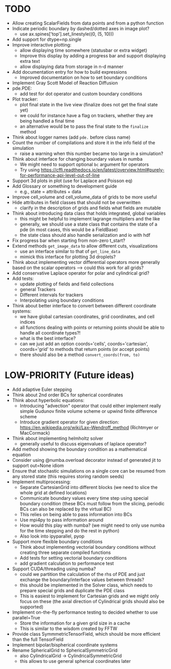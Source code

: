 TODO
====
* Allow creating ScalarFields from data points and from a python function 
* Indicate periodic boundary by dashed/dotted axes in image plot?
    - use ax.spines['top'].set_linestyle((0, (5, 10)))
* Add support for dtype=np.single
* Improve interactive plotting:
    - allow displaying time somewhere (statusbar or extra widget)
    - Improve this display by adding a progress bar and support displaying extra text
    - allow displaying data from storage in n-d manner
* Add documentation entry for how to build expressions
    - Improved documentation on how to set boundary conditions
* Implement Gray Scott Model of Reaction Diffusion
* pde.PDE:
    - add test for dot operator and custom boundary conditions
* Plot tracker:
    - plot final state in the live view (finalize does not get the final state yet)
    - we could for instance have a flag on trackers, whether they are being handled a final time
    - an alternative would be to pass the final state to the `finalize` method 
* Think about logger names (add `pde.` before class name)
* Count the number of compilations and store it in the info field of the simulation
    - raise a warning when this number became too large in a simulation?
* Think about interface for changing boundary values in numba
    - We might need to support optional `bc` argument for operators
    - Try using https://cffi.readthedocs.io/en/latest/overview.html#purely-for-performance-api-level-out-of-line 
* Support 3d plots in plot (use for Laplace and Poisson eq) 
* Add Glossary or something to development guide
    - e.g., state = attributes + data
* Improve cell_volume and cell_volume_data of grids to be more useful
* Hide attributes in field classes that should not be overwritten
    - clarify in the description of grids and fields what fields are mutable
* Think about introducing data class that holds integrated, global variables
	- this might be helpful to implement lagrange multipliers and the like
	- generally, we should use a state class that contains the state of a pde
	  (in most cases, this would be a FieldBase)
	- the state class should also handle serialization and io with hdf
* Fix progress bar when starting from non-zero t_start?
* Extend methods `get_image_data` to allow different cuts, visualizations
  - use an interface similar to that of `get_line_data`
  - mimick this interface for plotting 3d droplets?
* Think about implementing vector differential operators more generally based
  on the scalar operators –> could this work for all grids?
* Add conservative Laplace operator for polar and cylindrical grid?
* Add tests:
    - update plotting of fields and field collections
	- general Trackers
	- Different intervals for trackers
	- Interpolating using boundary conditions
* Think about better interface to convert between different coordinate systems:
	- we have global cartesian coordinates, grid coordinates, and cell indices
	- all functions dealing with points or returning points should be able to
	  handle all coordinate types?!
	- what is the best interface?
	- can we just add an option coords='cells', coords='cartesian', coords='grid'
	  to methods that return points (or accept points)
	- there should also be a method `convert_coords(from, to)`



LOW-PRIORITY (Future ideas)
===========================
* Add adaptive Euler stepping
* Think about 2nd order BCs for spherical coordinates
* Think about hyperbolic equations:
    - Introducing "advection" operator that could either implement really simple
      Gudunov finite volume scheme or upwind finite difference scheme
    - Introduce gradient operator for given direction:
        https://en.wikipedia.org/wiki/Lax–Wendroff_method (Richtmyer or MacCormack)
* Think about implementing helmholtz solver
    - generally useful to discuss eigenvalues of laplace operator?
* Add method showing the boundary condition as a mathematical equation
* Consider using @numba.overload decorator instead of generated jit to support
	out=None idiom
* Ensure that stochastic simulations on a single core can be resumed from any
	stored state (this requires storing random seeds)
* Implement multiprocessing:
	- Separate CartesianGrid into different blocks
	  (we need to slice the whole grid at defined locations)
	- Communicate boundary values every time step using special boundary condition
	  (these BCs must follow from the slicing, periodic BCs can also be replaced
	  by the virtual BC)
	- This relies on being able to pass information into BCs  
	- Use mpi4py to pass information around
	- How would this play with numba? (we might need to only use numba for the
	  time stepping and do the rest in python)
	- Also look into ipyparallel, pyop
* Support more flexible boundary conditions
    - Think about implementing vectorial boundary conditions without creating three
    separate compiled functions
    - Add tests for setting vectorial boundary conditions
    - add gradient calculation to performance test 
* Support CUDA/threading using numba?
    - could we partition the calculation of the rhs of PDE and just exchange the
      boundary/interface values between threads?
    - this should be implemented in the Solver class, which needs to prepare
      special grids and duplicate the PDE class
    - This is easiest to implement for Cartesian grids and we might only focus on
      these (the axial direction of Cylindrical grids should also be supported)
* Implement on-the-fly performance testing to decided whether to use parallel=True
    - Store the information for a given grid size in a cache
    - This is similar to the wisdom created by FFTW
* Provide class SymmmetricTensorField, which should be more efficient than the
	full TensorField
* Implement bipolar/bispherical coordinate systems
* Rename SphericalGrid to SphericalSymmetricGrid
	- also CylindricalGrid -> CylindricalSymmetricGrid
	- this allows to use general spherical coordinates later

	
